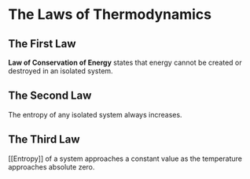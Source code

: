 # The Laws of Thermodynamics
## The First Law
**Law of Conservation of Energy** states that energy cannot be created or destroyed in an isolated system.

## The Second Law
The entropy of any isolated system always increases.

## The Third Law
[[Entropy]] of a system approaches a constant value as the temperature approaches absolute zero. 